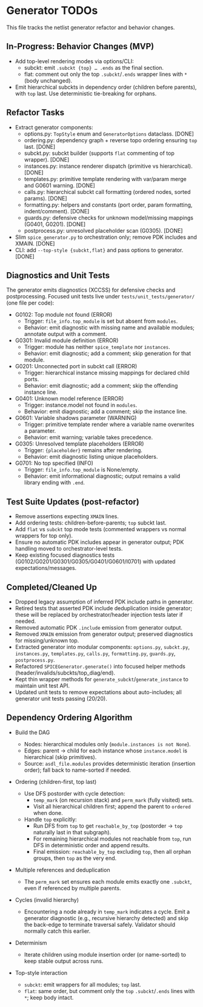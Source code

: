 # Generator TODOs

This file tracks the netlist generator refactor and behavior changes.

## In-Progress: Behavior Changes (MVP)

- Add top-level rendering modes via options/CLI:
  - subckt: emit `.subckt {top} … .ends` as the final section.
  - flat: comment out only the top `.subckt`/`.ends` wrapper lines with `*` (body unchanged).
- Emit hierarchical subckts in dependency order (children before parents), with `top` last. Use deterministic tie-breaking for orphans.

## Refactor Tasks

- Extract generator components:
  - options.py: `TopStyle` enum and `GeneratorOptions` dataclass. [DONE]
  - ordering.py: dependency graph + reverse topo ordering ensuring `top` last. [DONE]
  - subckt.py: subckt builder (supports `flat` commenting of top wrapper). [DONE]
  - instances.py: instance renderer dispatch (primitive vs hierarchical). [DONE]
  - templates.py: primitive template rendering with var/param merge and G0601 warning. [DONE]
  - calls.py: hierarchical subckt call formatting (ordered nodes, sorted params). [DONE]
  - formatting.py: helpers and constants (port order, param formatting, indent/comment). [DONE]
  - guards.py: defensive checks for unknown model/missing mappings (G0401, G0201). [DONE]
  - postprocess.py: unresolved placeholder scan (G0305). [DONE]
- Slim `spice_generator.py` to orchestration only; remove PDK includes and XMAIN. [DONE]
- CLI: add `--top-style {subckt,flat}` and pass options to generator. [DONE]

## Diagnostics and Unit Tests

The generator emits diagnostics (XCCSS) for defensive checks and postprocessing. Focused unit tests live under `tests/unit_tests/generator/` (one file per code):

- G0102: Top module not found (ERROR)
  - Trigger: `file_info.top_module` is set but absent from `modules`.
  - Behavior: emit diagnostic with missing name and available modules; annotate output with a comment.
- G0301: Invalid module definition (ERROR)
  - Trigger: module has neither `spice_template` nor `instances`.
  - Behavior: emit diagnostic; add a comment; skip generation for that module.
- G0201: Unconnected port in subckt call (ERROR)
  - Trigger: hierarchical instance missing mappings for declared child ports.
  - Behavior: emit diagnostic; add a comment; skip the offending instance line.
- G0401: Unknown model reference (ERROR)
  - Trigger: instance.model not found in `modules`.
  - Behavior: emit diagnostic; add a comment; skip the instance line.
- G0601: Variable shadows parameter (WARNING)
  - Trigger: primitive template render where a variable name overwrites a parameter.
  - Behavior: emit warning; variable takes precedence.
- G0305: Unresolved template placeholders (ERROR)
  - Trigger: `{placeholder}` remains after rendering.
  - Behavior: emit diagnostic listing unique placeholders.
- G0701: No top specified (INFO)
  - Trigger: `file_info.top_module` is None/empty.
  - Behavior: emit informational diagnostic; output remains a valid library ending with `.end`.

## Test Suite Updates (post-refactor)

- Remove assertions expecting `XMAIN` lines.
- Add ordering tests: children-before-parents; `top` subckt last.
- Add `flat` vs `subckt` top mode tests (commented wrappers vs normal wrappers for top only).
- Ensure no automatic PDK includes appear in generator output; PDK handling moved to orchestrator-level tests.
- Keep existing focused diagnostics tests (G0102/G0201/G0301/G0305/G0401/G0601/I0701) with updated expectations/messages.

## Completed/Cleaned Up

- Dropped legacy assumption of inferred PDK include paths in generator.
- Retired tests that asserted PDK include deduplication inside generator; these will be replaced by orchestrator/header injection tests later if needed.
 - Removed automatic PDK `.include` emission from generator output.
 - Removed `XMAIN` emission from generator output; preserved diagnostics for missing/unknown top.
 - Extracted generator into modular components: `options.py`, `subckt.py`, `instances.py`, `templates.py`, `calls.py`, `formatting.py`, `guards.py`, `postprocess.py`.
 - Refactored `SPICEGenerator.generate()` into focused helper methods (header/invalids/subckts/top_diag/end).
 - Kept thin wrapper methods for `generate_subckt`/`generate_instance` to maintain unit test API.
 - Updated unit tests to remove expectations about auto-includes; all generator unit tests passing (20/20).

## Dependency Ordering Algorithm

- Build the DAG
  - Nodes: hierarchical modules only (`module.instances is not None`).
  - Edges: parent → child for each instance whose `instance.model` is hierarchical (skip primitives).
  - Source: `asdl_file.modules` provides deterministic iteration (insertion order); fall back to name-sorted if needed.

- Ordering (children-first, top last)
  - Use DFS postorder with cycle detection:
    - `temp_mark` (on recursion stack) and `perm_mark` (fully visited) sets.
    - Visit all hierarchical children first; append the parent to `ordered` when done.
  - Handle `top` explicitly:
    - Run DFS from `top` to get `reachable_by_top` (postorder → `top` naturally last in that subgraph).
    - For remaining hierarchical modules not reachable from `top`, run DFS in deterministic order and append results.
    - Final emission: `reachable_by_top` excluding `top`, then all orphan groups, then `top` as the very end.

- Multiple references and deduplication
  - The `perm_mark` set ensures each module emits exactly one `.subckt`, even if referenced by multiple parents.

- Cycles (invalid hierarchy)
  - Encountering a node already in `temp_mark` indicates a cycle. Emit a generator diagnostic (e.g., recursive hierarchy detected) and skip the back-edge to terminate traversal safely. Validator should normally catch this earlier.

- Determinism
  - Iterate children using module insertion order (or name-sorted) to keep stable output across runs.

- Top-style interaction
  - `subckt`: emit wrappers for all modules; `top` last.
  - `flat`: same order, but comment only the `top` `.subckt`/`.ends` lines with `*`; keep body intact.

